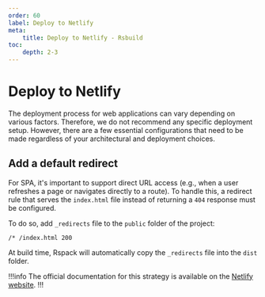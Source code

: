 ```yaml
---
order: 60
label: Deploy to Netlify
meta:
    title: Deploy to Netlify - Rsbuild
toc:
    depth: 2-3
---
```


# Deploy to Netlify

The deployment process for web applications can vary depending on various factors. Therefore, we do not recommend any specific deployment setup. However, there are a few essential configurations that need to be made regardless of your architectural and deployment choices.

## Add a default redirect 

For SPA, it's important to support direct URL access (e.g., when a user refreshes a page or navigates directly to a route). To handle this, a redirect rule that serves the `index.html` file instead of returning a `404` response must be configured.

To do so, add `_redirects` file to the `public` folder of the project:

``` public/_redirects
/* /index.html 200
```

At build time, Rspack will automatically copy the `_redirects` file into the `dist` folder.

!!!info
The official documentation for this strategy is available on the [Netlify website](https://docs.netlify.com/routing/redirects/rewrites-proxies/#history-pushstate-and-single-page-apps).
!!!
